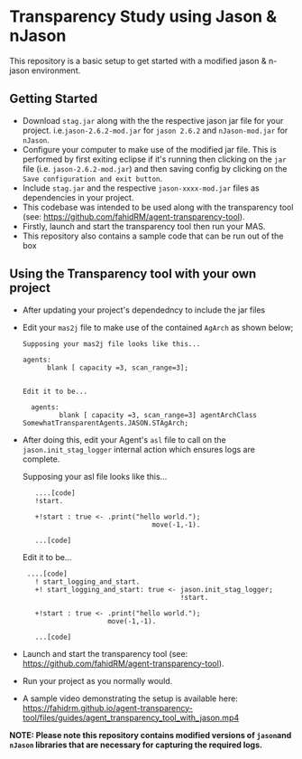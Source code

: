 # Transparency Study using Jason & nJason

This repository is a basic setup to get started with a modified jason & n-jason environment.


## Getting Started

- Download `stag.jar` along with the the respective jason jar file for your project. i.e.`jason-2.6.2-mod.jar` for `jason 2.6.2` and `nJason-mod.jar` for `nJason`.
- Configure your computer to make use of the modified jar file. This is performed by first exiting eclipse if it's running then clicking on the `jar` file (i.e. `jason-2.6.2-mod.jar`)
  and then saving config by clicking on the `Save configuration and exit button`.
- Include `stag.jar` and the respective `jason-xxxx-mod.jar` files as dependencies in your project.
- This codebase was intended to be used along with the transparency tool (see: https://github.com/fahidRM/agent-transparency-tool).
- Firstly, launch and start the transparency tool then run your MAS.
- This repository also contains a sample code that can be run out of the box


## Using the Transparency tool with your own project

- After updating your project's dependedncy to include the jar files
- Edit your `mas2j` file to make use of the contained `AgArch` as shown below;
    
      Supposing your mas2j file looks like this...
      
      agents:
		    blank [ capacity =3, scan_range=3];
      
      
      Edit it to be...
      
        agents:
		       blank [ capacity =3, scan_range=3] agentArchClass  SomewhatTransparentAgents.JASON.STAgArch;
           
 - After doing this, edit your Agent's `asl` file to call on the `jason.init_stag_logger` internal action which ensures logs are complete.
 
      
      
      Supposing your asl file looks like this...

          ....[code]
          !start.

          +!start : true <- .print("hello world.");
					                   move(-1,-1).

          ...[code]

      Edit it to be...
      
        ....[code]
          ! start_logging_and_start.
          +! start_logging_and_start: true <- jason.init_stag_logger;
                                              !start.

          +!start : true <- .print("hello world.");
                            move(-1,-1).

          ...[code]

- Launch and start the transparency tool (see: https://github.com/fahidRM/agent-transparency-tool).
- Run your project as you normally would.

- A sample video demonstrating the setup is available here:  https://fahidrm.github.io/agent-transparency-tool/files/guides/agent_transparency_tool_with_jason.mp4




__NOTE: Please note this repository contains modified versions of `jason`and `nJason` libraries that are necessary for capturing the required logs.__


									
